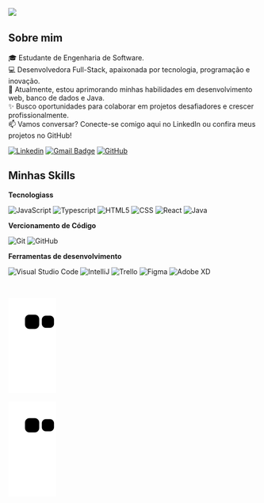 ![](https://komarev.com/ghpvc/?username=alicessena&color=006bed)

## Sobre mim

🎓 Estudante de Engenharia de Software.  
💻 Desenvolvedora Full-Stack, apaixonada por tecnologia, programação e inovação.  
🌱 Atualmente, estou aprimorando minhas habilidades em desenvolvimento web, banco de dados e Java.  
✨ Busco oportunidades para colaborar em projetos desafiadores e crescer profissionalmente.  
📫 Vamos conversar? Conecte-se comigo aqui no LinkedIn ou confira meus projetos no GitHub!

[![Linkedin](https://img.shields.io/badge/-LinkedIn-blue?style=flat-square&logo=Linkedin&logoColor=white&link=LINK-DO-SEU-LINKEDIN)](https://www.linkedin.com/in/alicessenapereira/)
[![Gmail Badge](https://img.shields.io/badge/-alicesenaprincipal@email.com-006bed?style=flat-square&logo=Gmail&logoColor=white&link=mailto:SEU-EMAIL)](mailto:alicesenaprincipal@gmail.com)
[![GitHub](https://img.shields.io/github/followers/alicessena?label=follow&style=social)](https://github.com/alicessena)

## Minhas Skills

**Tecnologiass**

![JavaScript](https://img.shields.io/badge/JavaScript-F7DF1E?style=for-the-badge&logo=javascript&logoColor=black)
![Typescript](https://img.shields.io/badge/TypeScript-007ACC?style=for-the-badge&logo=typescript&logoColor=white)
![HTML5](https://img.shields.io/badge/HTML5-E34F26?style=for-the-badge&logo=html5&logoColor=white)
![CSS](https://img.shields.io/badge/CSS3-1572B6?style=for-the-badge&logo=css3&logoColor=white)
![React](https://img.shields.io/badge/React-20232A?style=for-the-badge&logo=react&logoColor=61DAFB)
![Java](https://img.shields.io/badge/Java-ED8B00?style=for-the-badge&logo=java&logoColor=white)


**Vercionamento de Código**

![Git](https://img.shields.io/badge/Git-E34F26?style=for-the-badge&logo=git&logoColor=white)
![GitHub](https://img.shields.io/badge/GitHub-100000?style=for-the-badge&logo=github&logoColor=white)


**Ferramentas de desenvolvimento**

![Visual Studio Code](https://img.shields.io/badge/-Visual%20Studio%20Code-333333?style=for-the-badge&logo=visual-studio-code&logoColor=007ACC)
![IntelliJ](https://img.shields.io/badge/-Intellij-333333?style=for-the-badge&logo=intellij-idea&logoColor=00000)
![Trello](https://img.shields.io/badge/-Trello-333333?style=for-the-badge&logo=trello&logoColor=007ACC)
![Figma](https://img.shields.io/badge/-Figma-333333?style=for-the-badge&logo=figma&logoColor=007ACC)
![Adobe XD](https://img.shields.io/badge/-Adobe%20XD-333333?style=for-the-badge&logo=adobe-xd&logoColor=007ACC)

<br/>

![Snake animation](https://github.com/alicessena/alicessena/blob/output/github-contribution-grid-snake.svg)


<picture>
  <source media="(prefers-color-scheme: dark)" srcset="https://raw.githubusercontent.com/alicessena/alicessena/output/github-contribution-grid-snake-dark.svg">
  <source media="(prefers-color-scheme: light)" srcset="https://raw.githubusercontent.com/alicessena/alicessena/output/github-contribution-grid-snake.svg">
  <img alt="github contribution grid snake animation" src="https://raw.githubusercontent.com/alicessena/alicessena/output/github-contribution-grid-snake.svg">
</picture>
<br><br>
